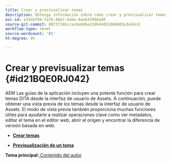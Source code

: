 ```yaml
---
title: Crear y previsualizar temas
description: Obtenga información sobre cómo crear y previsualizar temas
exl-id: a33daf94-fa7b-40e7-bebe-8ae64399da48
source-git-commit: 8073716bccacbe8d6a158b44d5106b083e3a5dcd
workflow-type: tm+mt
source-wordcount: '81'
ht-degree: 0%

---
```


# Crear y previsualizar temas {#id21BQE0RJ042}

AEM Las guías de la aplicación incluyen una potente función para crear temas DITA desde la interfaz de usuario de Assets. A continuación, puede obtener una vista previa de los temas desde la interfaz de usuario de Assets. El modo de vista previa también proporciona muchas funciones útiles para ayudarle a realizar operaciones clave como ver metadatos, editar el tema en el editor web, abrir el origen y encontrar la diferencia de versión basada en web.

- **[Crear temas](web-editor-create-topics.md)**

- **[Previsualización de un tema](web-editor-preview-topics.md)**


**Tema principal:**[ Contenido del autor](authoring-content.md)
